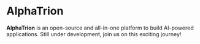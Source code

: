 # AlphaTrion

**AlphaTrion** is an open-source and all-in-one platform to build AI-powered applications. Still under development, join us on this exciting journey!
